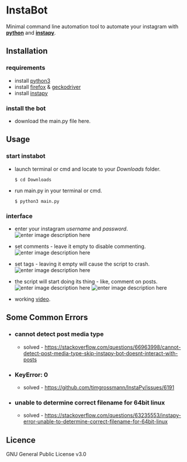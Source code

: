 # InstaBot

Minimal command line automation tool to automate your instagram with **[python](https://www.python.org/)** and **[instapy](https://instapy.org/)**.


## Installation

### requirements
- install [python3](https://www.python.org/) 
- install [firefox](https://www.mozilla.org/en-US/firefox/new/) & [geckodriver](https://github.com/mozilla/geckodriver/releases)
- install [instapy](https://instapy.org/)

### install the bot
- download the main.py file here.

## Usage
### start instabot
- launch terminal or cmd and locate to your *Downloads* folder.
	```console
	$ cd Downloads
	```
- run main.py in your terminal or cmd.
	```console
	$ python3 main.py
	```
### interface
- enter your instagram *username* and *password*.
![enter image description here](https://i.ibb.co/ctJXxFJ/Screenshot-from-2021-07-10-15-33-30.png)

- set comments - leave it empty to disable commenting.
![enter image description here](https://i.ibb.co/25DPcXm/Screenshot-from-2021-07-10-16-26-23.png)
- set tags - leaving it empty will cause the script to crash.
![enter image description here](https://i.ibb.co/FHynjjT/Screenshot-from-2021-07-10-16-29-50.png)

- the script will start doing its thing - like, comment on posts.
![enter image description here](https://i.ibb.co/kyNf5t5/Screenshot-from-2021-07-10-16-33-43.png)
![enter image description here](https://i.ibb.co/0cg4pWP/Screenshot-from-2021-07-10-16-34-59.png)
- working [video](https://drive.google.com/file/d/1oK6wDan_ZN6aGyFq7_pnoPG8VSRetm3D/view?usp=sharing).
## Some Common Errors

- ### cannot detect post media type
	- solved - https://stackoverflow.com/questions/66963998/cannot-detect-post-media-type-skip-instapy-bot-doesnt-interact-with-posts 

- ### KeyError: 0
	- solved - https://github.com/timgrossmann/InstaPy/issues/6191

- ### unable to determine correct filename for 64bit linux
	- solved - https://stackoverflow.com/questions/63235553/instapy-error-unable-to-determine-correct-filename-for-64bit-linux  

## Licence 
GNU General Public License v3.0


